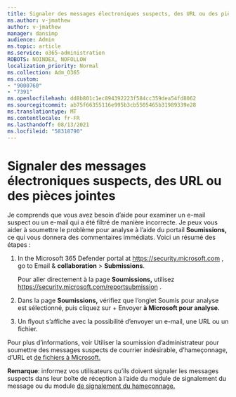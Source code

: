 ```yaml
---
title: Signaler des messages électroniques suspects, des URL ou des pièces jointes
ms.author: v-jmathew
author: v-jmathew
manager: dansimp
audience: Admin
ms.topic: article
ms.service: o365-administration
ROBOTS: NOINDEX, NOFOLLOW
localization_priority: Normal
ms.collection: Adm_O365
ms.custom:
- "9000760"
- "7391"
ms.openlocfilehash: dd8b801c1ec894392223f584cc359dea54fd8062
ms.sourcegitcommit: ab75f66355116e995b3cb5505465b31989339e28
ms.translationtype: MT
ms.contentlocale: fr-FR
ms.lasthandoff: 08/13/2021
ms.locfileid: "58318790"
---
```

# <a name="report-suspicious-emails-urls-or-attachments"></a>Signaler des messages électroniques suspects, des URL ou des pièces jointes

Je comprends que vous avez besoin d’aide pour examiner un e-mail suspect ou un e-mail qui a été filtré de manière incorrecte. Je peux vous aider à soumettre le problème pour analyse à l’aide du portail **Soumissions,** ce qui vous donnera des commentaires immédiats. Voici un résumé des étapes :

1. In the Microsoft 365 Defender portal at <https://security.microsoft.com> , go to Email & **collaboration** \> **Submissions**.

   Pour aller directement à la page **Soumissions,** utilisez <https://security.microsoft.com/reportsubmission> .

2. Dans la page **Soumissions,** vérifiez que l’onglet Soumis pour analyse est sélectionné, puis cliquez sur + Envoyer **à Microsoft pour analyse.** 

3. Un flyout s’affiche avec la possibilité d’envoyer un e-mail, une URL ou un fichier.

Pour plus d’informations, voir Utiliser la soumission d’administrateur pour soumettre des messages suspects de courrier indésirable, d’hameçonnage, d’URL et [de fichiers à Microsoft.](https://docs.microsoft.com/microsoft-365/security/office-365-security/admin-submission)

**Remarque**: informez vos utilisateurs qu’ils doivent signaler les messages suspects dans leur boîte de réception à l’aide du module de signalement du message ou du module [de signalement du hameçonnage.](https://docs.microsoft.com/microsoft-365/security/office-365-security/enable-the-report-message-add-in)
